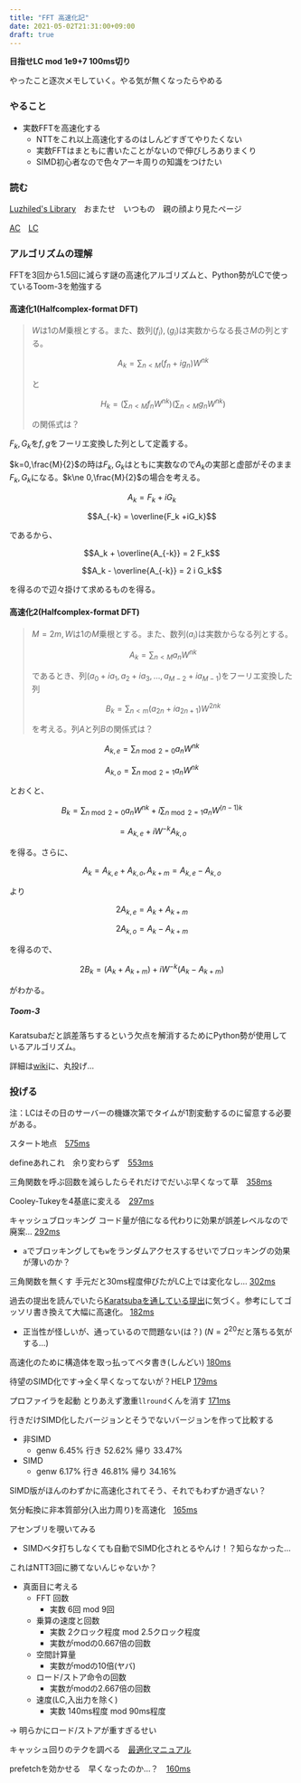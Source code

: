 ```yaml
---
title: "FFT 高速化記"
date: 2021-05-02T21:31:00+09:00
draft: true
---
```


**目指せLC mod 1e9+7 100ms切り**

やったこと逐次メモしていく。やる気が無くなったらやめる

### やること

- 実数FFTを高速化する
  - NTTをこれ以上高速化するのはしんどすぎてやりたくない
  - 実数FFTはまともに書いたことがないので伸びしろありまくり
  - SIMD初心者なので色々アーキ周りの知識をつけたい

### 読む

[Luzhiled's Library](https://ei1333.github.io/library/math/fft/fast-fourier-transform.cpp)　おまたせ　いつもの　親の顔より見たページ　

[AC](https://atcoder.jp/contests/atc001/tasks/fft_c)　[LC](https://judge.yosupo.jp/problem/convolution_mod_1000000007)

### アルゴリズムの理解

FFTを3回から1.5回に減らす謎の高速化アルゴリズムと、Python勢がLCで使っているToom-3を勉強する

#### 高速化1(Halfcomplex-format DFT)

> $W$は$1$の$M$乗根とする。また、数列$(f_i),(g_i)$は実数からなる長さ$M$の列とする。
>
> $$A_k = \sum_{n\lt M} (f_n+ig_n)W^{nk}$$
>
> と
>
> $$H_k = \left(\sum_{n\lt M} f_n W^{nk} \right)\left(\sum_{n\lt M} g_n W^{nk} \right)$$
>
> の関係式は？

$F_k,G_k$を$f,g$をフーリエ変換した列として定義する。

$k=0,\frac{M}{2}$の時は$F_k,G_k$はともに実数なので$A_k$の実部と虚部がそのまま$F_k,G_k$になる。$k\ne 0,\frac{M}{2}$の場合を考える。

$$A_k = F_k + i G_k$$

$$A_{-k} = \overline{F_k +iG_k}$$

であるから、

$$A_k + \overline{A_{-k}} = 2 F_k$$

$$A_k - \overline{A_{-k}} = 2 i G_k$$

を得るので辺々掛けて求めるものを得る。

#### 高速化2(Halfcomplex-format DFT)

> $M = 2m, W$は$1$の$M$乗根とする。また、数列$(a_i)$は実数からなる列とする。
> 
> $$A_k = \sum_{n \lt M} a_n W^{nk}$$
>
> であるとき、列$(a_0+i a_1, a_2 + i a_3 ,\ldots, a_{M-2} + i a_{M - 1})$をフーリエ変換した列
> 
> $$B_k = \sum_{n \lt m} (a_{2n}+i a_{2n+1}) W^{2nk}$$
>
> を考える。列$A$と列$B$の関係式は？

$$A_{k,e} = \sum_{n \bmod 2 = 0} a_{n} W^{nk}$$

$$A_{k,o} = \sum_{n \bmod 2 = 1} a_{n} W^{nk}$$

とおくと、

$$B_k = \sum_{n \bmod 2 = 0} a_{n} W^{nk} + i \sum_{n \bmod 2 = 1} a_{n} W^{(n-1)k}$$

$$= A_{k,e} + i W^{-k}  A_{k,o}$$

を得る。さらに、

$$A_k = A_{k,e} + A_{k,o}, A_{k+m} = A_{k,e} - A_{k,o}$$

より

$$2A_{k,e} = A_k + A_{k+m}$$

$$2A_{k,o} = A_k - A_{k+m}$$

を得るので、

$$2B_k = (A_k + A_{k+m}) + i W^{-k} (A_k - A_{k+m})$$

がわかる。

##### Toom-3

Karatsubaだと誤差落ちするという欠点を解消するためにPython勢が使用しているアルゴリズム。

詳細は[wiki](https://en.wikipedia.org/wiki/Toom%E2%80%93Cook_multiplication)に、丸投げ…

### 投げる

注：LCはその日のサーバーの機嫌次第でタイムが1割変動するのに留意する必要がある。

スタート地点　[575ms](https://old.yosupo.jp/submission/46509)

defineあれこれ　余り変わらず　[553ms](https://old.yosupo.jp/submission/46510)

三角関数を呼ぶ回数を減らしたらそれだけでだいぶ早くなって草　[358ms](https://old.yosupo.jp/submission/46513)

Cooley-Tukeyを4基底に変える　[297ms](https://old.yosupo.jp/submission/46543)

キャッシュブロッキング コード量が倍になる代わりに効果が誤差レベルなので廃案… [292ms](https://judge.yosupo.jp/submission/46573)
  - `a`でブロッキングしても`w`をランダムアクセスするせいでブロッキングの効果が薄いのか？

三角関数を無くす 手元だと30ms程度伸びたがLC上では変化なし… [302ms](https://old.yosupo.jp/submission/46599)

過去の提出を読んでいたら[Karatsubaを通している提出](https://judge.yosupo.jp/submission/2845)に気づく。参考にしてゴッソリ書き換えて大幅に高速化。 [182ms](https://old.yosupo.jp/submission/46604)
  - 正当性が怪しいが、通っているので問題ない(は？) ($N=2^{20}$だと落ちる気がする…)

高速化のために構造体を取っ払ってベタ書き(しんどい) [180ms](https://old.yosupo.jp/submission/46633)

待望のSIMD化です→全く早くなってないが？HELP [179ms](https://old.yosupo.jp/submission/46645)

プロファイラを起動 とりあえず激重`llround`くんを消す [171ms](https://old.yosupo.jp/submission/46674)

行きだけSIMD化したバージョンとそうでないバージョンを作って比較する

- 非SIMD
  - genw 6.45% 行き 52.62% 帰り 33.47% 
- SIMD
  - genw 6.17% 行き 46.81% 帰り 34.16%

SIMD版がほんのわずかに高速化されてそう、それでもわずか過ぎない？

気分転換に非本質部分(入出力周り)を高速化　[165ms](https://judge.yosupo.jp/submission/46700)

アセンブリを覗いてみる
  - SIMDベタ打ちしなくても自動でSIMD化されとるやんけ！？知らなかった…

これはNTT3回に勝てないんじゃないか？

- 真面目に考える
  - FFT 回数
    - 実数 6回 mod 9回
  - 乗算の速度と回数
    - 実数 2クロック程度 mod 2.5クロック程度
    - 実数がmodの0.667倍の回数
  - 空間計算量
    - 実数がmodの10倍(ヤバ)
  - ロード/ストア命令の回数
    - 実数がmodの2.667倍の回数
  - 速度(LC,入出力を除く)
    - 実数 140ms程度 mod 90ms程度

-> 明らかにロード/ストアが重すぎるせい

キャッシュ回りのテクを調べる　[最適化マニュアル](https://www.intel.ru/content/dam/www/public/ijkk/jp/ja/documents/developer/iaopt_j.pdf)

prefetchを効かせる　早くなったのか…？　[160ms](https://judge.yosupo.jp/submission/46709)
